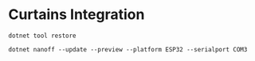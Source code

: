 # Curtains Integration



```
dotnet tool restore
```

```
dotnet nanoff --update --preview --platform ESP32 --serialport COM3
```